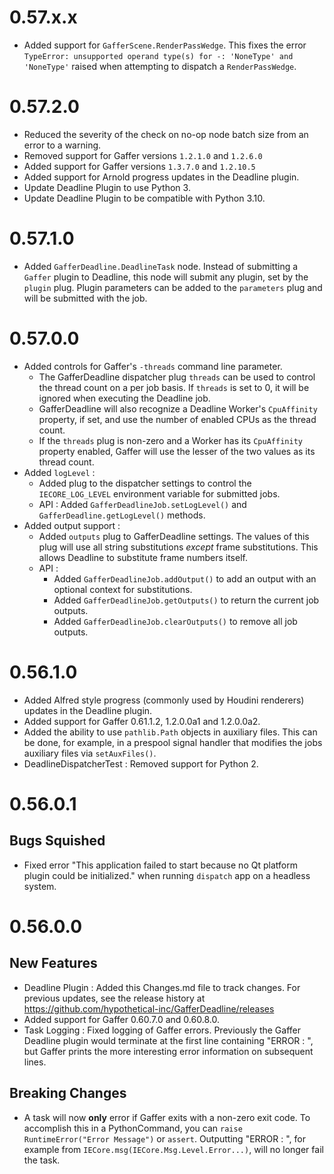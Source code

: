 # 0.57.x.x
- Added support for `GafferScene.RenderPassWedge`. This fixes the error `TypeError: unsupported operand type(s) for -: 'NoneType' and 'NoneType'` raised when attempting to dispatch a `RenderPassWedge`.

# 0.57.2.0

- Reduced the severity of the check on no-op node batch size from an error to a warning.
- Removed support for Gaffer versions `1.2.1.0` and `1.2.6.0`
- Added support for Gaffer versions `1.3.7.0` and `1.2.10.5`
- Added support for Arnold progress updates in the Deadline plugin.
- Update Deadline Plugin to use Python 3.
- Update Deadline Plugin to be compatible with Python 3.10.

# 0.57.1.0

- Added `GafferDeadline.DeadlineTask` node. Instead of submitting a `Gaffer` plugin to Deadline, this node will submit any plugin, set by the `plugin` plug. Plugin parameters can be added to the `parameters` plug and will be submitted with the job.

# 0.57.0.0

- Added controls for Gaffer's `-threads` command line parameter.
  - The GafferDeadline dispatcher plug `threads` can be used to control the thread count on a per job basis. If `threads` is set to 0, it will be ignored when executing the Deadline job.
  - GafferDeadline will also recognize a Deadline Worker's `CpuAffinity` property, if set, and use the number of enabled CPUs as the thread count.
  - If the `threads` plug is non-zero and a Worker has its `CpuAffinity` property enabled, Gaffer will use the lesser of the two values as its thread count.
- Added `logLevel` :
  - Added plug to the dispatcher settings to control the `IECORE_LOG_LEVEL` environment variable for submitted jobs.
  - API : Added `GafferDeadlineJob.setLogLevel()` and `GafferDeadline.getLogLevel()` methods.
- Added output support :
  - Added `outputs` plug to GafferDeadline settings. The values of this plug will use all string substitutions _except_ frame substitutions. This allows Deadline to substitute frame numbers itself.
  - API : 
    - Added `GafferDeadlineJob.addOutput()` to add an output with an optional context for substitutions.
    - Added `GafferDeadlineJob.getOutputs()` to return the current job outputs.
    - Added `GafferDeadlineJob.clearOutputs()` to remove all job outputs.

# 0.56.1.0

- Added Alfred style progress (commonly used by Houdini renderers) updates in the Deadline plugin.
- Added support for Gaffer 0.61.1.2, 1.2.0.0a1 and 1.2.0.0a2.
- Added the ability to use `pathlib.Path` objects in auxiliary files. This can be done, for example, in a prespool signal handler that modifies the jobs auxiliary files via `setAuxFiles()`.
- DeadlineDispatcherTest : Removed support for Python 2.

# 0.56.0.1
## Bugs Squished
- Fixed error "This application failed to start because no Qt platform plugin could be initialized." when running `dispatch` app on a headless system.

# 0.56.0.0

## New Features

- Deadline Plugin : Added this Changes.md file to track changes. For previous updates, see the release history at https://github.com/hypothetical-inc/GafferDeadline/releases
- Added support for Gaffer 0.60.7.0 and 0.60.8.0.
- Task Logging : Fixed logging of Gaffer errors. Previously the Gaffer Deadline plugin would terminate at the first line containing "ERROR : ", but Gaffer prints the more interesting error information on subsequent lines.
    
## Breaking Changes
- A task will now **only** error if Gaffer exits with a non-zero exit code. To accomplish this in a PythonCommand, you can `raise RuntimeError("Error Message")` or `assert`. Outputting "ERROR : ", for example from `IECore.msg(IECore.Msg.Level.Error...)`, will no longer fail the task.